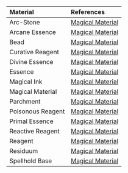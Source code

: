 | Material | References |
|:-----|:----------|
| Arc-Stone | [Magical Material](https://lolindhir.github.io/PnP/rules/crafting/crafting_materials/materials_components) |
| Arcane Essence | [Magical Material](https://lolindhir.github.io/PnP/rules/crafting/crafting_materials/materials_components) |
| Bead | [Magical Material](https://lolindhir.github.io/PnP/rules/crafting/crafting_materials/materials_components) |
| Curative Reagent | [Magical Material](https://lolindhir.github.io/PnP/rules/crafting/crafting_materials/materials_components) |
| Divine Essence | [Magical Material](https://lolindhir.github.io/PnP/rules/crafting/crafting_materials/materials_components) |
| Essence | [Magical Material](https://lolindhir.github.io/PnP/rules/crafting/crafting_materials/materials_components) |
| Magical Ink | [Magical Material](https://lolindhir.github.io/PnP/rules/crafting/crafting_materials/materials_components) |
| Magical Material | [Magical Material](https://lolindhir.github.io/PnP/rules/crafting/crafting_materials/materials_components) |
| Parchment | [Magical Material](https://lolindhir.github.io/PnP/rules/crafting/crafting_materials/materials_components) |
| Poisonous Reagent | [Magical Material](https://lolindhir.github.io/PnP/rules/crafting/crafting_materials/materials_components) |
| Primal Essence | [Magical Material](https://lolindhir.github.io/PnP/rules/crafting/crafting_materials/materials_components) |
| Reactive Reagent | [Magical Material](https://lolindhir.github.io/PnP/rules/crafting/crafting_materials/materials_components) |
| Reagent | [Magical Material](https://lolindhir.github.io/PnP/rules/crafting/crafting_materials/materials_components) |
| Residuum | [Magical Material](https://lolindhir.github.io/PnP/rules/crafting/crafting_materials/materials_components) |
| Spellhold Base | [Magical Material](https://lolindhir.github.io/PnP/rules/crafting/crafting_materials/materials_components) |
